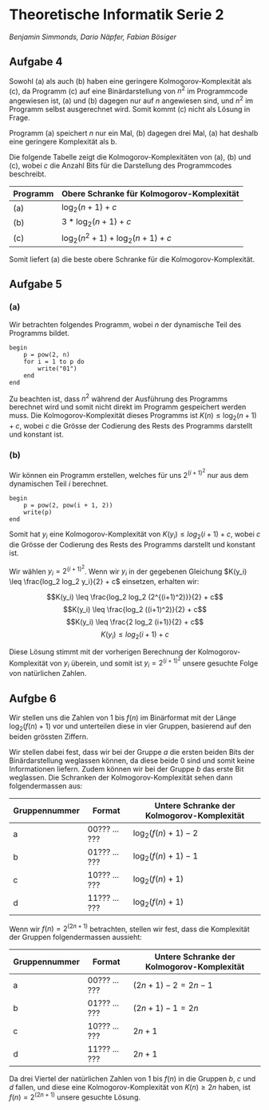 # Theoretische Informatik Serie 2

*Benjamin Simmonds, Dario Näpfer, Fabian Bösiger*

## Aufgabe 4

Sowohl (a) als auch (b) haben eine geringere  Kolmogorov-Komplexität als (c), da Programm (c) auf eine Binärdarstellung von $n^2$ im Programmcode angewiesen ist, (a) und (b) dagegen nur auf $n$ angewiesen sind, und $n^2$ im Programm selbst ausgerechnet wird. Somit kommt (c) nicht als Lösung in Frage.

Programm (a) speichert $n$ nur ein Mal, (b) dagegen drei Mal, (a) hat deshalb eine geringere Komplexität als b.

Die folgende Tabelle zeigt die Kolmogorov-Komplexitäten von (a), (b) und (c), wobei $c$ die Anzahl Bits für die Darstellung des Programmcodes beschreibt.

|Programm|Obere Schranke für Kolmogorov-Komplexität|
|---|---|
|(a)|$\log_2(n + 1) + c$|
|(b)|$3 * \log_2(n + 1) + c$|
|(c)|$\log_2(n^2 + 1) + \log_2(n + 1) + c$|

Somit liefert (a) die beste obere Schranke für die Kolmogorov-Komplexität.

## Aufgabe 5

### (a)

Wir betrachten folgendes Programm, wobei $n$ der dynamische Teil des Programms bildet.

```
begin
    p = pow(2, n)
    for i = 1 to p do
        write("01")
    end
end
```

Zu beachten ist, dass $n^2$ während der Ausführung des Programms berechnet wird und somit nicht direkt im Programm gespeichert werden muss. Die Kolmogorov-Komplexität dieses Programms ist $K(n) \leq \log_2(n + 1) + c$, wobei $c$ die Grösse der Codierung des Rests des Programms darstellt und konstant ist.

### (b)

Wir können ein Programm erstellen, welches für uns $2^{(i+1)^2}$ nur aus dem dynamischen Teil $i$ berechnet.

```
begin
    p = pow(2, pow(i + 1, 2))
    write(p)
end
```

Somit hat $y_i$ eine Kolmogorov-Komplexität von $K(y_i) \leq log_2 (i+1) + c$, wobei $c$ die Grösse der Codierung des Rests des Programms darstellt und konstant ist.

Wir wählen $y_i = 2^{(i+1)^2}$. Wenn wir $y_i$ in der gegebenen Gleichung $K(y_i) \leq \frac{log_2 log_2 y_i}{2} + c$ einsetzen, erhalten wir:

$$K(y_i) \leq \frac{log_2 log_2 (2^{(i+1)^2)}}{2} + c$$
$$K(y_i) \leq \frac{log_2 ((i+1)^2)}{2} + c$$
$$K(y_i) \leq \frac{2 log_2 (i+1)}{2} + c$$
$$K(y_i) \leq log_2 (i+1) + c$$

Diese Lösung stimmt mit der vorherigen Berechnung der Kolmogorov-Komplexität von $y_i$ überein, und somit ist $y_i = 2^{(i+1)^2}$ unsere gesuchte Folge von natürlichen Zahlen.

## Aufgbe 6

Wir stellen uns die Zahlen von 1 bis $f(n)$ im Binärformat mit der Länge $\log_2(f(n) + 1)$ vor und unterteilen diese in vier Gruppen, basierend auf den beiden grössten Ziffern.

Wir stellen dabei fest, dass wir bei der Gruppe *a* die ersten beiden Bits der Binärdarstellung weglassen können, da diese beide 0 sind und somit keine Informationen liefern. Zudem können wir bei der Gruppe *b* das erste Bit weglassen. Die Schranken der Kolmogorov-Komplexität sehen dann folgendermassen aus:

|Gruppennummer|Format|Untere Schranke der Kolmogorov-Komplexität|
|---|---|---|
|a|00??? ... ???|$\log_2(f(n) + 1) - 2$|
|b|01??? ... ???|$\log_2(f(n) + 1) - 1$|
|c|10??? ... ???|$\log_2(f(n) + 1)$|
|d|11??? ... ???|$\log_2(f(n) + 1)$|

Wenn wir $f(n) = 2^{(2n + 1)}$ betrachten, stellen wir fest, dass die Komplexität der Gruppen folgendermassen aussieht:

|Gruppennummer|Format|Untere Schranke der Kolmogorov-Komplexität|
|---|---|---|
|a|00??? ... ???|$(2n + 1) - 2 = 2n - 1$|
|b|01??? ... ???|$(2n + 1) - 1 = 2n$|
|c|10??? ... ???|$2n + 1$|
|d|11??? ... ???|$2n + 1$|

Da drei Viertel der natürlichen Zahlen von 1 bis $f(n)$ in die Gruppen *b*, *c* und *d* fallen, und diese eine Kolmogorov-Komplexität von $K(n) \ge 2n$ haben, ist $f(n) = 2^{(2n + 1)}$ unsere gesuchte Lösung.